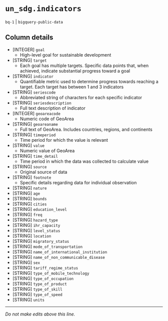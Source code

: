 # `un_sdg.indicators`
`bq-1` | `bigquery-public-data`

## Column details
* [INTEGER]   `goal`
  - High-level goal for sustainable development
* [STRING]    `target`
  - Each goal has multiple targets. Specific data points that, when achieved, indicate substantial progress toward a goal
* [STRING]    `indicator`
  - Quantifiable metric used to determine progress towards reaching a target. Each target has between 1 and 3 indicators
* [STRING]    `seriescode`
  - Abbreviated string of characters for each specific indicator
* [STRING]    `seriesdescription`
  - Full text description of indicator
* [INTEGER]   `geoareacode`
  - Numeric code of GeoArea
* [STRING]    `geoareaname`
  - Full text of GeoArea. Includes countries, regions, and continents
* [STRING]    `timeperiod`
  - Time period for which the value is relevant
* [STRING]    `value`
  - Numeric value of GeoArea
* [STRING]    `time_detail`
  - Time period in which the data was collected to calculate value
* [STRING]    `source`
  - Original source of data
* [STRING]    `footnote`
  - Specific details regarding data for individual observation
* [STRING]    `nature`
* [STRING]    `age`
* [STRING]    `bounds`
* [STRING]    `cities`
* [STRING]    `education_level`
* [STRING]    `freq`
* [STRING]    `hazard_type`
* [STRING]    `ihr_capacity`
* [STRING]    `level_status`
* [STRING]    `location`
* [STRING]    `migratory_status`
* [STRING]    `mode_of_transportation`
* [STRING]    `name_of_international_institution`
* [STRING]    `name_of_non_communicable_disease`
* [STRING]    `sex`
* [STRING]    `tariff_regime_status`
* [STRING]    `type_of_mobile_technology`
* [STRING]    `type_of_occupation`
* [STRING]    `type_of_product`
* [STRING]    `type_of_skill`
* [STRING]    `type_of_speed`
* [STRING]    `units`

-------------------------------------------------------------------------------
*Do not make edits above this line.*
